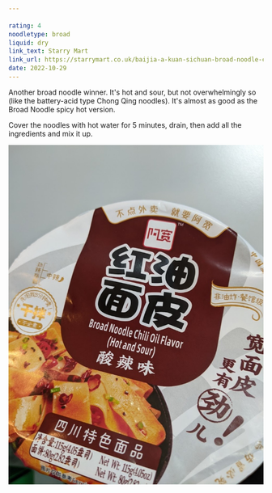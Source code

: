 ```yaml
---

rating: 4
noodletype: broad
liquid: dry
link_text: Starry Mart
link_url: https://starrymart.co.uk/baijia-a-kuan-sichuan-broad-noodle-chilli-oil-flavour-spicy-hot-bowl-110g.html
date: 2022-10-29
---
```


Another broad noodle winner.  It's hot and sour, but not overwhelmingly so (like the battery-acid type Chong Qing noodles).  It's almost as good as the Broad Noodle spicy hot version.  

Cover the noodles with hot water for 5 minutes, drain, then add all the ingredients and mix it up. 


![Baijia A-kuan Sichuan Broad Noodle Spicy Hot Flavor](images/008.jpg)